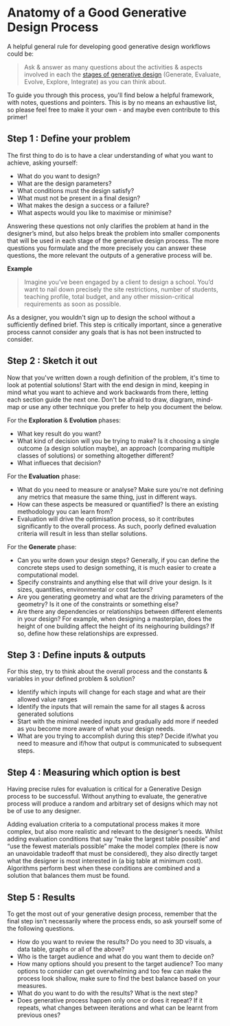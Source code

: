 # Anatomy of a Good Generative Design Process

A helpful general rule for developing good generative design workflows could be:

> Ask & answer as many questions about the activities & aspects involved in each the [stages of generative design](../1-00_introduction/1-04_what-goes-into-a-generative-design-process.md) \(Generate, Evaluate, Evolve, Explore, Integrate\) as you can think about.

To guide you through this process, you'll find below a helpful framework, with notes, questions and pointers. This is by no means an exhaustive list, so please feel free to make it your own - and maybe even contribute to this primer!

## Step 1 : Define your problem

The first thing to do is to have a clear understanding of what you want to achieve, asking yourself:

* What do you want to design?
* What are the design parameters?
* What conditions must the design satisfy?
* What must not be present in a final design?
* What makes the design a success or a failure?
* What aspects would you like to maximise or minimise?

Answering these questions not only clarifies the problem at hand in the designer’s mind, but also helps break the problem into smaller components that will be used in each stage of the generative design process. The more questions you formulate and the more precisely you can answer these questions, the more relevant the outputs of a generative process will be.

**Example**

> Imagine you’ve been engaged by a client to design a school. You’d want to nail down precisely the site restrictions, number of students, teaching profile, total budget, and any other mission-critical requirements as soon as possible.

As a designer, you wouldn't sign up to design the school without a sufficiently defined brief. This step is critically important, since a generative process cannot consider any goals that is has not been instructed to consider.

## Step 2 : Sketch it out

Now that you've written down a rough definition of the problem, it's time to look at potential solutions! Start with the end design in mind, keeping in mind what you want to achieve and work backwards from there, letting each section guide the next one. Don't be afraid to draw, diagram, mind-map or use any other technique you prefer to help you document the below.

For the **Exploration** & **Evolution** phases:

* What key result do you want?  
* What kind of decision will you be trying to make? Is it choosing a single outcome \(a design solution maybe\), an approach \(comparing multiple classes of solutions\) or something altogether different?
* What influeces that decision?

For the **Evaluation** phase:

* What do you need to measure or analyse? Make sure you're not defining any metrics that measure the same thing, just in different ways.
* How can these aspects be measured or quantified? Is there an existing methodology you can learn from?
* Evaluation will drive the optimisation process, so it contributes significantly to the overall process. As such, poorly defined evaluation criteria will result in less than stellar solutions.

For the **Generate** phase:

* Can you write down your design steps? Generally, if you can define the concrete steps used to design something, it is much easier to create a computational model.
* Specify constraints and anything else that will drive your design. Is it sizes, quantities, environmental or cost factors?
* Are you generating geometry and what are the driving parameters of the geometry? Is it one of the constraints or something else?
* Are there any dependencies or relationships between different elements in your design? For example, when designing a masterplan, does the height of one building affect the height of its neighouring buildings? If so, define how these relationships are expressed.

## Step 3 : Define inputs & outputs

For this step, try to think about the overall process and the constants & variables in your defined problem & solution?

* Identify which inputs will change for each stage and what are their allowed value ranges
* Identify the inputs that will remain the same for all stages & across generated solutions
* Start with the minimal needed inputs and gradually add more if needed as you become more aware of what your design needs.
* What are you trying to accomplish during this step? Decide if/what you need to measure and if/how that output is communicated to subsequent steps.

## Step 4 : Measuring which option is best

Having precise rules for evaluation is critical for a Generative Design process to be successful. Without anything to evaluate, the generative process will produce a random and arbitrary set of designs which may not be of use to any designer.

Adding evaluation criteria to a computational process makes it more complex, but also more realistic and relevant to the designer’s needs. Whilst adding evaluation conditions that say “make the largest table possible” and “use the fewest materials possible” make the model complex \(there is now an unavoidable tradeoff that must be considered\), they also directly target what the designer is most interested in \(a big table at minimum cost\). Algorithms perform best when these conditions are combined and a solution that balances them must be found.

## Step 5 : Results

To get the most out of your generative design process, remember that the final step isn't necessarily where the process ends, so ask yourself some of the following questions.

* How do you want to review the results? Do you need to 3D visuals, a data table, graphs or all of the above?
* Who is the target audience and what do you want them to decide on?
* How many options should you present to the target audience? Too many options to consider can get overwhelming and too few can make the process look shallow, make sure to find the best balance based on your measures.
* What do you want to do with the results? What is the next step?
* Does generative process happen only once or does it repeat? If it repeats, what changes between iterations and what can be learnt from previous ones?

